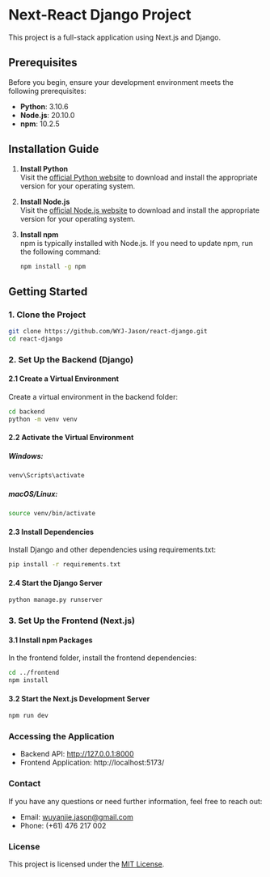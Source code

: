 # Next-React Django Project

This project is a full-stack application using Next.js and Django.


## Prerequisites

Before you begin, ensure your development environment meets the following prerequisites:

- **Python**: 3.10.6
- **Node.js**: 20.10.0
- **npm**: 10.2.5

## Installation Guide

1. **Install Python**  
   Visit the [official Python website](https://www.python.org/downloads/) to download and install the appropriate version for your operating system.

2. **Install Node.js**  
   Visit the [official Node.js website](https://nodejs.org/) to download and install the appropriate version for your operating system.

3. **Install npm**  
   npm is typically installed with Node.js. If you need to update npm, run the following command:
   ```bash
   npm install -g npm

## Getting Started

### 1. Clone the Project

```bash
git clone https://github.com/WYJ-Jason/react-django.git
cd react-django
```

### 2. Set Up the Backend (Django)
#### 2.1 Create a Virtual Environment

Create a virtual environment in the backend folder:

```bash
cd backend
python -m venv venv
```

#### 2.2 Activate the Virtual Environment
##### Windows:
``` bash
venv\Scripts\activate
```
##### macOS/Linux:
```bash
source venv/bin/activate
```

#### 2.3 Install Dependencies
Install Django and other dependencies using requirements.txt:
```bash
pip install -r requirements.txt
```

#### 2.4 Start the Django Server
``` bash
python manage.py runserver
```

### 3. Set Up the Frontend (Next.js)
#### 3.1 Install npm Packages
In the frontend folder, install the frontend dependencies:

``` bash
cd ../frontend
npm install
```

#### 3.2 Start the Next.js Development Server
``` bash
npm run dev
```

### Accessing the Application
- Backend API: http://127.0.0.1:8000
- Frontend Application: http://localhost:5173/

### Contact
If you have any questions or need further information, feel free to reach out:

- Email: wuyanjie.jason@gmail.com
- Phone: (+61) 476 217 002

### License
This project is licensed under the [MIT License](https://opensource.org/licenses/MIT).